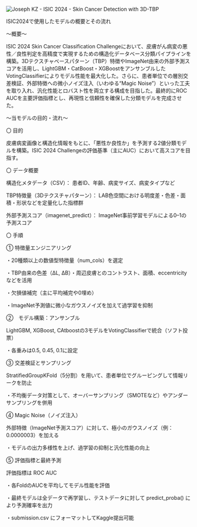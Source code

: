 ![Joseph KZ - ISIC 2024 - Skin Cancer Detection with 3D-TBP](https://github.com/user-attachments/assets/aca05b7d-5998-4e4f-9236-e0301f97afd1)

ISIC2024で使用したモデルの概要とその流れ

～概要～

ISIC 2024 Skin Cancer Classification Challengeにおいて、皮膚がん病変の悪性／良性判定を高精度で実現するための構造化データベース分類パイプラインを構築。3Dテクスチャベースパターン（TBP）特徴やImageNet由来の外部予測スコアを活用し、LightGBM・CatBoost・XGBoostをアンサンブルしたVotingClassifierによりモデル性能を最大化した。さらに、患者単位での層別交差検証、外部特徴への微小ノイズ注入（いわゆる“Magic Noise”）といった工夫を取り入れ、汎化性能とロバスト性を両立する構成を目指した。最終的にROC AUCを主要評価指標とし、再現性と信頼性を確保した分類モデルを完成させた。

～当モデルの目的・流れ～

〇 目的

皮膚病変画像と構造化情報をもとに、「悪性か良性か」を予測する2値分類モデルを構築。ISIC 2024 Challengeの評価基準（主にAUC）において高スコアを目指す。

〇 データ概要

構造化メタデータ（CSV）： 患者ID、年齢、病変サイズ、病変タイプなど

TBP特徴量（3Dテクスチャパターン）： LAB色空間における明度差・色差・面積・形状などを定量化した指標群

外部予測スコア（imagenet_predict）： ImageNet事前学習モデルによる0–1の予測スコア

〇 手順

① 特徴量エンジニアリング

・20種類以上の数値型特徴量（num_cols）を選定

・TBP由来の色差（ΔL, ΔB）・周辺皮膚とのコントラスト、面積、eccentricityなどを活用

・欠損値補完（主に平均補完や0埋め）

・ImageNet予測値に微小なガウスノイズを加えて過学習を抑制


②　モデル構築：アンサンブル

LightGBM, XGBoost, CAtboostの3モデルをVotingClassifierで統合（ソフト投票）

・各重みは0.5, 0.45, 0.1に設定


③ 交差検証とサンプリング

StratifiedGroupKFold（5分割）を用いて、患者単位でグルーピングして情報リークを防止

・不均衡データ対策として、オーバーサンプリング（SMOTEなど）やアンダーサンプリングを併用


④ Magic Noise（ノイズ注入）

外部特徴（ImageNet予測スコア）に対して、極小のガウスノイズ（例：0.0000003）を加える

・モデルの出力多様性を上げ、過学習の抑制と汎化性能の向上


⑤ 評価指標と最終予測

評価指標は ROC AUC

・各FoldのAUCを平均してモデル性能を評価

・最終モデルは全データで再学習し、テストデータに対して predict_proba() により予測確率を出力

・submission.csv にフォーマットしてKaggle提出可能
